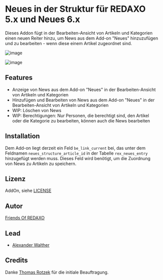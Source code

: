 # Neues in der Struktur für REDAXO 5.x und Neues 6.x

Dieses Addon fügt in der Bearbeiten-Ansicht von Artikeln und Kategorien einen neuen Reiter hinzu, um News aus dem Add-on "Neues" hinzuzufügen und zu bearbeiten - wenn diese einem Artikel zugeordnet sind.

![image](https://github.com/user-attachments/assets/fd338839-ec31-44e9-9f71-32458dea8d2d)

![image](https://github.com/user-attachments/assets/1a2c0786-0d1d-448a-818c-324e3942a4b8)

## Features

* Anzeige von News aus dem Add-on "Neues" in der Bearbeiten-Ansicht von Artikeln und Kategorien
* Hinzufügen und Bearbeiten von News aus dem Add-on "Neues" in der Bearbeiten-Ansicht von Artikeln und Kategorien
* WIP: Löschen von News
* WIP: Berechtigungen: Nur Personen, die berechtigt sind, den Artikel oder die Kategorie zu bearbeiten, können auch die News bearbeiten

## Installation

Dem Add-on liegt derzeit ein Feld `be_link_current` bei, das unter dem Feldnamen `neues_structure_article_id` in der Tabelle `rex_neues_entry` hinzugefügt werden muss. Dieses Feld wird benötigt, um die Zuordnung von News zu Artikeln zu speichern.

## Lizenz

AddOn, siehe [LICENSE](https://github.com/FriendsOfREDAXO/neues_structure/blob/main/LICENCE)

## Autor

[Friends Of REDAXO](https://github.com/FriendsOfREDAXO)

## Lead

* [Alexander Walther](https://github.com/alxndr-w)

## Credits

Danke [Thomas Rotzek](https://github.com/rotzek) für die initiale Beauftragung.
